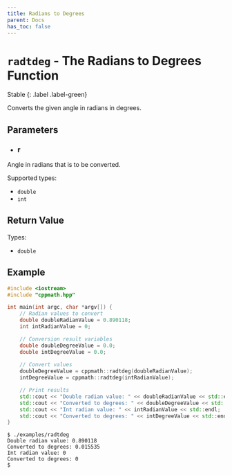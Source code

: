 ```yaml
---
title: Radians to Degrees
parent: Docs
has_toc: false
---
```


# `radtdeg` - The Radians to Degrees Function

Stable
{: .label .label-green}

Converts the given angle in radians in degrees.

## Parameters

- ### r

 Angle in radians that is to be converted.
 
 Supported types:

 - `double`
 - `int`

## Return Value

Types:

- `double`

## Example

```cpp
#include <iostream>
#include "cppmath.hpp"

int main(int argc, char *argv[]) {
	// Radian values to convert
	double doubleRadianValue = 0.890118;
	int intRadianValue = 0;

	// Conversion result variables
	double doubleDegreeValue = 0.0;
	double intDegreeValue = 0.0;
	
	// Convert values
	doubleDegreeValue = cppmath::radtdeg(doubleRadianValue);
	intDegreeValue = cppmath::radtdeg(intRadianValue);

	// Print results
	std::cout << "Double radian value: " << doubleRadianValue << std::endl;
	std::cout << "Converted to degrees: " << doubleDegreeValue << std::endl;
	std::cout << "Int radian value: " << intRadianValue << std::endl;
	std::cout << "Converted to degrees: " << intDegreeValue << std::endl;
}
```

```
$ ./examples/radtdeg
Double radian value: 0.890118
Converted to degrees: 0.015535
Int radian value: 0
Converted to degrees: 0
$ 
```
